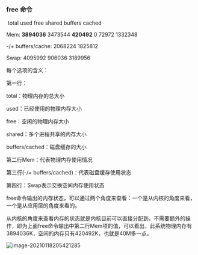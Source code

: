 

### free 命令

​                  total        used          free   shared  buffers   cached

Mem:    **3894036**  3473544   **420492**     0         72972  1332348

-/+ buffers/cache:  2068224  1825812

Swap:   4095992   906036  3189956

每个选项的含义：

第一行：

total：物理内存的总大小

used：已经使用的物理内存大小

free：空闲的物理内存大小

shared：多个进程共享的内存大小

buffers/cached：磁盘缓存的大小

第二行Mem：代表物理内存使用情况

第三行(-/+ buffers/cached)：代表磁盘缓存使用状态

第四行：Swap表示交换空间内存使用状态

free命令输出的内存状态，可以通过两个角度来查看：一个是从内核的角度来看，一个是从应用层的角度来看的。

从内核的角度来查看内存的状态就是内核目前可以直接分配到，不需要额外的操作，即为上面free命令输出中第二行Mem项的值，可以看出，此系统物理内存有3894036K，空闲的内存只有420492K，也就是40M多一点。

![image-20210118205421285](C:\Users\wangyuqin\AppData\Roaming\Typora\typora-user-images\image-20210118205421285.png)